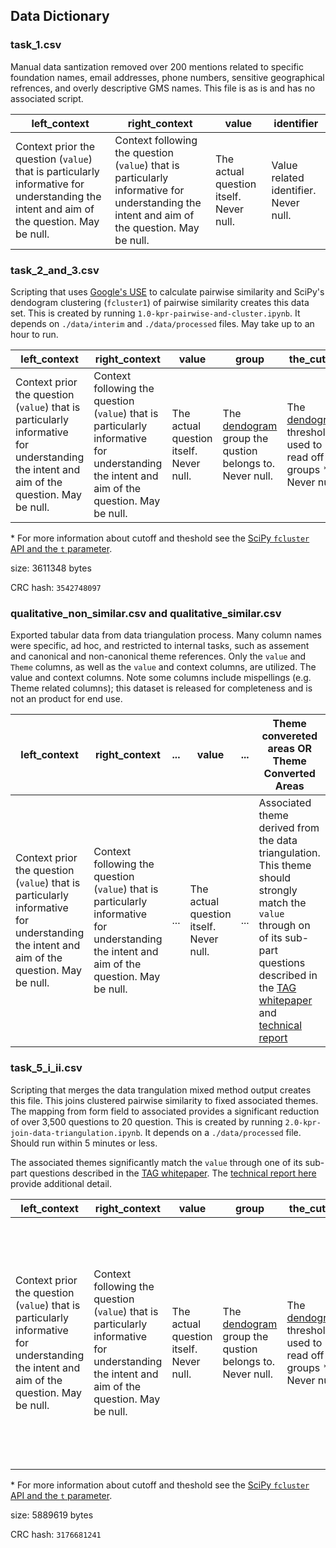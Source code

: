 ## Data Dictionary

### task_1.csv

Manual data santization removed over 200 mentions related to specific foundation names, email addresses, phone numbers, sensitive geographical refrences, and overly descriptive GMS names. This file is as is and has no associated script.

| left_context | right_context | value | identifier |
| --- | --- | --- | --- |
| Context prior the question (`value`) that is particularly informative for understanding the intent and aim of the question. May be null. | Context following the question (`value`) that is particularly informative for understanding the intent and aim of the question. May be null. | The actual question itself. Never null. | Value related identifier. Never null. |


### task_2_and_3.csv

Scripting that uses [Google's USE](https://research.google.com/pubs/archive/46808.pdf) to calculate pairwise similarity and SciPy's dendogram clustering (`fcluster1`) of pairwise similarity creates this data set. This is created by running `1.0-kpr-pairwise-and-cluster.ipynb`. It depends on `./data/interim` and `./data/processed` files. May take up to an hour to run.

| left_context | right_context | value | group | the_cutoff |
| --- | --- | --- | --- | --- |
| Context prior the question (`value`) that is particularly informative for understanding the intent and aim of the question. May be null. | Context following the question (`value`) that is particularly informative for understanding the intent and aim of the question. May be null. | The actual question itself. Never null. | The [dendogram](https://en.wikipedia.org/wiki/Dendrogram) group the qustion belongs to. Never null. | The [dendogram](https://en.wikipedia.org/wiki/Dendrogram) threshold used to read off groups * Never null. |

\* For more information about cutoff and theshold see the [SciPy `fcluster` API and the `t` parameter]().

size: 3611348 bytes

CRC hash: `3542748097`

### qualitative_non_similar.csv and qualitative_similar.csv

Exported tabular data from data triangulation process. Many column names were specific, ad hoc, and restricted to internal tasks, such as assement and canonical and non-canonical theme references. Only the `value` and `Theme` columns, as well as the `value` and context columns, are utilized. The value and context columns. Note some columns include mispellings (e.g. Theme related columns); this dataset is released for completeness and is not an product for end use.

| left_context | right_context | ... | value | ... | Theme convereted areas OR Theme Converted Areas | 
| --- | --- | --- | --- | --- | --- |
| Context prior the question (`value`) that is particularly informative for understanding the intent and aim of the question. May be null. | Context following the question (`value`) that is particularly informative for understanding the intent and aim of the question. May be null. | ... | The actual question itself. Never null. | ... | Associated theme derived from the data triangulation. This theme should strongly match the `value` through on of its sub-part questions described in the [TAG whitepaper](https://cdn.ymaws.com/www.tagtech.org/resource/resmgr/reports/TAGCommonGrantQuestions.pdf) and [technical report](https://www.tagtech.org/resource/resmgr/reports/TAG-GrantSimilarity-Analysis.pdf) | 


### task_5_i_ii.csv

Scripting that merges the data trangulation mixed method output creates this file. This joins clustered pairwise similarity to fixed associated themes. The mapping from form field to associated provides a significant reduction of over 3,500 questions to 20 question. This is created by running `2.0-kpr-join-data-triangulation.ipynb`. It depends on a `./data/processed` file. Should run within 5 minutes or less.

The associated themes significantly match the `value` through one of its sub-part questions described in the [TAG whitepaper](https://cdn.ymaws.com/www.tagtech.org/resource/resmgr/reports/TAGCommonGrantQuestions.pdf). The [technical report here](https://www.tagtech.org/resource/resmgr/reports/TAG-GrantSimilarity-Analysis.pdf) provide additional detail.

| left_context | right_context | value | group | the_cutoff | hash | Theme |
| --- | --- | --- | --- | --- | --- | --- |
| Context prior the question (`value`) that is particularly informative for understanding the intent and aim of the question. May be null. | Context following the question (`value`) that is particularly informative for understanding the intent and aim of the question. May be null. | The actual question itself. Never null. | The [dendogram](https://en.wikipedia.org/wiki/Dendrogram) group the qustion belongs to. Never null. | The [dendogram](https://en.wikipedia.org/wiki/Dendrogram) threshold used to read off groups *. Never null. | A data hash of `value`, using [Pandas.util.hash](https://pandas.pydata.org/docs/reference/api/pandas.util.hash_pandas_object.html). Never null. | Associated theme derived from the data triangulation. This theme should strongly match the `value` through on of its sub-part questions described in the [TAG whitepaper](https://cdn.ymaws.com/www.tagtech.org/resource/resmgr/reports/TAGCommonGrantQuestions.pdf) and [technical report](https://www.tagtech.org/resource/resmgr/reports/TAG-GrantSimilarity-Analysis.pdf) |

\* For more information about cutoff and theshold see the [SciPy `fcluster` API and the `t` parameter]().

size: 5889619 bytes

CRC hash: `3176681241`